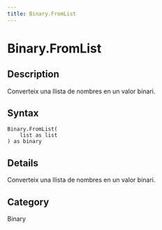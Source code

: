 ```yaml
---
title: Binary.FromList
---
```


# Binary.FromList


## Description

Converteix una llista de nombres en un valor binari.


## Syntax

```powerquery
Binary.FromList(
    list as list
) as binary
```


## Details

Converteix una llista de nombres en un valor binari.



## Category
Binary
